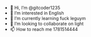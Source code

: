 - 👋 Hi, I’m @gitcoder1235
- 👀 I’m interested in English
- 🌱 I’m currently learning fuck leguym
- 💞️ I’m looking to collaborate on light
- 📫 How to reach me 1781514444

<!---
gitcoder1235/gitcoder1235 is a ✨ special ✨ repository because its `README.md` (this file) appears on your GitHub profile.
You can click the Preview link to take a look at your changes.
--->
